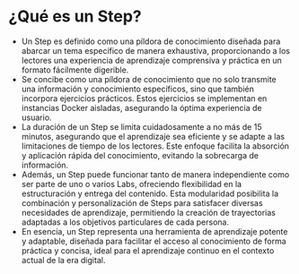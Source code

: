 # ¿Qué es un Step?

* Un Step es definido como una píldora de conocimiento diseñada para abarcar un tema específico de manera exhaustiva, proporcionando a los lectores una experiencia de aprendizaje comprensiva y práctica en un formato fácilmente digerible.
* Se concibe como una píldora de conocimiento que no solo transmite una información y conocimiento específicos, sino que también incorpora ejercicios prácticos. Estos ejercicios se implementan en instancias Docker aisladas, asegurando la óptima experiencia de usuario.
* La duración de un Step se limita cuidadosamente a no más de 15 minutos, asegurando que el aprendizaje sea eficiente y se adapte a las limitaciones de tiempo de los lectores. Este enfoque facilita la absorción y aplicación rápida del conocimiento, evitando la sobrecarga de información.
* Además, un Step puede funcionar tanto de manera independiente como ser parte de uno o varios Labs, ofreciendo flexibilidad en la estructuración y entrega del contenido. Esta modularidad posibilita la combinación y personalización de Steps para satisfacer diversas necesidades de aprendizaje, permitiendo la creación de trayectorias adaptadas a los objetivos particulares de cada persona.
* En esencia, un Step representa una herramienta de aprendizaje potente y adaptable, diseñada para facilitar el acceso al conocimiento de forma práctica y concisa, ideal para el aprendizaje continuo en el contexto actual de la era digital.
